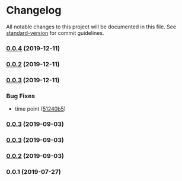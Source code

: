 # Changelog

All notable changes to this project will be documented in this file. See [standard-version](https://github.com/conventional-changelog/standard-version) for commit guidelines.

### [0.0.4](https://github.com/freedomsex/key-value-storage/compare/v0.0.3...v0.0.4) (2019-12-11)

### [0.0.2](https://github.com/freedomsex/key-value-storage/compare/v0.0.3...v0.0.2) (2019-12-11)

### [0.0.3](https://github.com/freedomsex/key-value-storage/compare/v0.0.2...v0.0.3) (2019-12-11)


### Bug Fixes

* time point ([51240b5](https://github.com/freedomsex/key-value-storage/commit/51240b5b43372fa4e830ed748729471397eca058))

### [0.0.3](https://github.com/freedomsex/key-value-storage/compare/v0.0.2...v0.0.3) (2019-09-03)

### [0.0.3](https://github.com/freedomsex/key-value-storage/compare/v0.0.2...v0.0.3) (2019-09-03)



### [0.0.2](https://github.com/freedomsex/key-value-storage/compare/v0.0.1...v0.0.2) (2019-09-03)



### 0.0.1 (2019-07-27)
